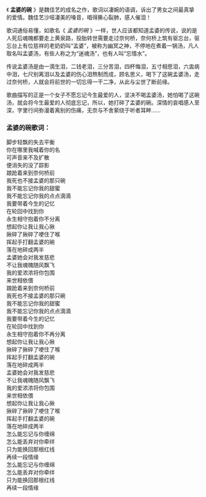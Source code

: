 

《 **孟婆的碗** 》是魏佳艺的成名之作，歌词以凄婉的语调，诉出了男女之间最真挚的爱情。魏佳艺沙哑凄美的嗓音，唱得撕心裂肺，感人催泪！

歌词通俗易懂，如歌名《 _孟婆的碗_
》一样，世人应该都知道孟婆的传说，说的是人死后魂魄都要走上黄泉路，投胎转世需要走过奈何桥，奈何桥上筑有驱忘台，驱忘台上有位慈祥的老奶奶叫“孟婆”，被称为幽冥之神，不停地在煮着一锅汤，凡人取名叫孟婆汤，有些人称之为“迷魂汤”，也有人叫“忘情水”。

传说孟婆汤是由一滴生泪，二钱老泪，三分苦泪，四杯悔泪，五寸相思泪，六盅病中泪，七尺别离泪以及孟婆的伤心泪熬制而成，顾名思义，喝下了这碗孟婆汤，走过奈何桥，人就会将前世的一切忘得一干二净，从此与尘世了断前缘。

歌曲描写的正是一个女子不愿忘记今生最爱的人，坚决不喝孟婆汤，她怕喝了这碗汤，就会将今生最爱的人彻底忘记，所以，她打碎了孟婆的碗。深情的哀唱感人至深，字里行间弥漫着离别的伤痛，无奈与不舍萦绕于听者耳畔……

### 孟婆的碗歌词：

脚步轻飘的失去平衡  
你在哪里我喊着你的名  
可声音来不及扩散  
便消失的没了踪影  
踉跄着来到奈何桥前  
我死也不接孟婆的那只碗  
我不能忘记你我的甜蜜  
我不能忘记你我的点点滴滴  
我要带着今生的记忆  
在轮回中找到你  
永生相守抱着你不分离  
想起你让我让我心揪  
揪碎了揪碎了哽住了喉  
挥起手打翻孟婆的碗  
落在地碎成两半  
孟婆她会对我发慈悲  
不让我魂魄随风飘飞  
我的爱浓浓将你包围  
来世相依偎  
踉跄着来到奈何桥前  
我死也不接孟婆的那只碗  
我不能忘记你我的甜蜜  
我不能忘记你我的点点滴滴  
我要带着今生的记忆  
在轮回中找到你  
永生相守抱着你不再分离  
想起你让我让我心揪  
揪碎了揪碎了哽住了喉  
挥起手打翻孟婆的碗  
落在地碎成两半  
孟婆她会对我发慈悲  
不让我魂魄随风飘飞  
我的爱浓浓将你包围  
来世相依偎  
想起你让我让我心揪  
揪碎了揪碎了哽住了喉  
挥起手打翻孟婆的碗  
落在地碎成两半  
怎么能忘记与你缠绵  
怎么能丢弃对你牵绊  
只为能换回那根红线  
再续一段情缘  
怎么能忘记与你缠绵  
怎么能丢弃对你牵绊  
只为能换回那根红线  
再续一段情缘

